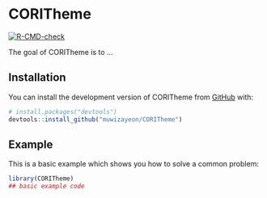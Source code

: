 
<!-- README.md is generated from README.Rmd. Please edit that file -->

# CORITheme

<!-- badges: start -->

[![R-CMD-check](https://github.com/muwizayeon/CORITheme/actions/workflows/R-CMD-check.yaml/badge.svg)](https://github.com/muwizayeon/CORITheme/actions/workflows/R-CMD-check.yaml)
<!-- badges: end -->

The goal of CORITheme is to …

## Installation

You can install the development version of CORITheme from
[GitHub](https://github.com/) with:

``` r
# install.packages("devtools")
devtools::install_github("muwizayeon/CORITheme")
```

## Example

This is a basic example which shows you how to solve a common problem:

``` r
library(CORITheme)
## basic example code
```
